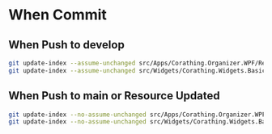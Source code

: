 # When Commit

## When Push to develop
```bash
git update-index --assume-unchanged src/Apps/Corathing.Organizer.WPF/Resources/CorathingOrganizerLocalizationStringResources.Designer.cs
git update-index --assume-unchanged src/Widgets/Corathing.Widgets.Basics/Resources/BasicWidgetStringResources.Designer.cs
```

## When Push to main or Resource Updated
```bash
git update-index --no-assume-unchanged src/Apps/Corathing.Organizer.WPF/Resources/CorathingOrganizerLocalizationStringResources.Designer.cs
git update-index --no-assume-unchanged src/Widgets/Corathing.Widgets.Basics/Resources/BasicWidgetStringResources.Designer.cs
```